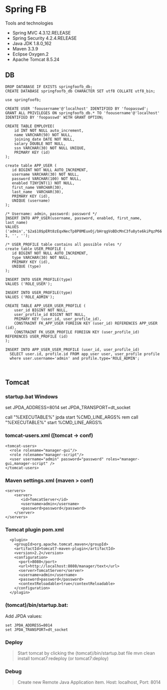 # Spring FB 

Tools and technologies

* Spring MVC 4.3.12.RELEASE
* Spring Security 4.2.4.RELEASE
* Java JDK 1.8.0_162
* Maven 3.3.9
* Eclipse Oxygen.2
* Apache Tomcat 8.5.24


## DB
```
DROP DATABASE IF EXISTS springfoofb_db;
CREATE DATABASE springfoofb_db CHARACTER SET utf8 COLLATE utf8_bin;

use springfoofb;

CREATE USER 'foousername'@'localhost' IDENTIFIED BY 'foopasswd';
GRANT ALL PRIVILEGES ON springfoofb_db.* TO 'foousername'@'localhost' IDENTIFIED BY 'foopasswd' WITH GRANT OPTION; 

CREATE TABLE EMPLOYEE(
    id INT NOT NULL auto_increment, 
    name VARCHAR(50) NOT NULL,
    joining_date DATE NOT NULL,
    salary DOUBLE NOT NULL,
    ssn VARCHAR(30) NOT NULL UNIQUE,
    PRIMARY KEY (id)
);

create table APP_USER (
   id BIGINT NOT NULL AUTO_INCREMENT,
   username VARCHAR(30) NOT NULL,
   password VARCHAR(100) NOT NULL,
   enabled TINYINT(1) NOT NULL,
   first_name VARCHAR(30),
   last_name  VARCHAR(30),
   PRIMARY KEY (id),
   UNIQUE (username)
);

/* Username: admin, password: password */
INSERT INTO APP_USER(username, password, enabled, first_name, last_name)
VALUES ('admin','$2a$10$pERt8zEqxNecTp8P8MEuxOj/bHrqgVoBDcMnC3fu8yte6kiPqzP66', 1, '', '');
   
/* USER_PROFILE table contains all possible roles */ 
create table USER_PROFILE (
   id BIGINT NOT NULL AUTO_INCREMENT,
   type VARCHAR(30) NOT NULL,
   PRIMARY KEY (id),
   UNIQUE (type)
);
  
INSERT INTO USER_PROFILE(type)
VALUES ('ROLE_USER');
  
INSERT INTO USER_PROFILE(type)
VALUES ('ROLE_ADMIN');
   
CREATE TABLE APP_USER_USER_PROFILE (
    user_id BIGINT NOT NULL,
    user_profile_id BIGINT NOT NULL,
    PRIMARY KEY (user_id, user_profile_id),
    CONSTRAINT FK_APP_USER FOREIGN KEY (user_id) REFERENCES APP_USER (id),
    CONSTRAINT FK_USER_PROFILE FOREIGN KEY (user_profile_id) REFERENCES USER_PROFILE (id)
);
  
INSERT INTO APP_USER_USER_PROFILE (user_id, user_profile_id)
  SELECT user.id, profile.id FROM app_user user, user_profile profile
  where user.username='admin' and profile.type='ROLE_ADMIN';
  
  
```

## Tomcat

### startup.bat Windows

set JPDA_ADDRESS=8014
set JPDA_TRANSPORT=dt_socket

call "%EXECUTABLE%" jpda start %CMD_LINE_ARGS%
rem call "%EXECUTABLE%" start %CMD_LINE_ARGS%

### tomcat-users.xml ([tomcat -> conf)

```
<tomcat-users>
  <role rolename="manager-gui"/>  
  <role rolename="manager-script"/>   
  <user username="admin" password="password" roles="manager-gui,manager-script" />  
</tomcat-users>
```

### Maven settings.xml (maven > conf)

```
<servers>  
    <server>
       <id>TomcatServer</id>
       <username>admin</username>
       <password>password</password>
    </server>
</servers>    
```

### Tomcat plugin pom.xml

```
  <plugin>
    <groupId>org.apache.tomcat.maven</groupId>
    <artifactId>tomcat7-maven-plugin</artifactId>
    <version>2.2</version>
    <configuration>
      <port>8080</port>
      <url>http://localhost:8080/manager/text</url>  
      <server>TomcatServer</server>
      <username>admin</username>  
      <password>password</password>      
      <contextReloadable>true</contextReloadable>
    </configuration>
  </plugin>
```

### (tomcat)/bin/startup.bat:
Add JPDA values:
```
set JPDA_ADDRESS=8014
set JPDA_TRANSPORT=dt_socket
```

### Deploy

> Start tomcat by clicking the (tomcat)/bin/startup.bat file 
> mvn clean install tomcat7:redeploy (or tomcat7:deploy)

### Debug

> Create new Remote Java Application item. Host: localhost, Port: 8014

